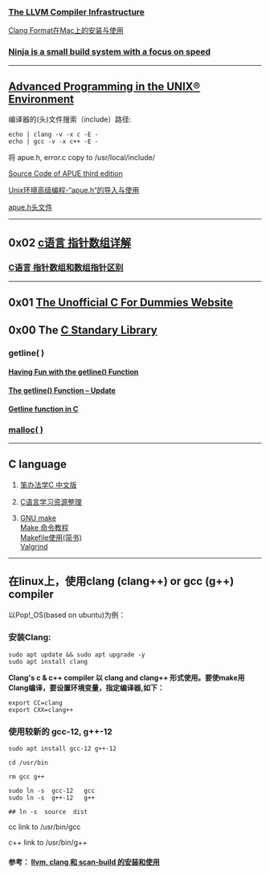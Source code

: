 
### [The LLVM Compiler Infrastructure](https://llvm.org)

[Clang Format在Mac上的安装与使用](https://juejin.cn/post/6844903886390558733)

### [Ninja is a small build system with a focus on speed](https://github.com/ninja-build/ninja)


---
## [Advanced Programming in the UNIX® Environment](http://www.apuebook.com/)

编译器的(头)文件搜索（include）路径:
```      
echo | clang -v -x c -E -
echo | gcc -v -x c++ -E -
```
将 apue.h, error.c copy to /usr/local/include/

[Source Code of APUE third edition](http://www.apuebook.com/code3e.html)

[Unix环境高级编程-“apue.h“的导入与使用](https://blog.csdn.net/oneMelon/article/details/109521286?spm=1001.2101.3001.6650.17&utm_medium=distribute.pc_relevant.none-task-blog-2%7Edefault%7EBlogCommendFromBaidu%7Edefault-17-109521286-blog-48106579.pc_relevant_default&depth_1-utm_source=distribute.pc_relevant.none-task-blog-2%7Edefault%7EBlogCommendFromBaidu%7Edefault-17-109521286-blog-48106579.pc_relevant_default)

[apue.h头文件](https://blog.csdn.net/Function_Dou/article/details/79227071?spm=1001.2101.3001.6650.2&utm_medium=distribute.pc_relevant.none-task-blog-2%7Edefault%7ECTRLIST%7Edefault-2-79227071-blog-48106579.pc_relevant_default&depth_1-utm_source=distribute.pc_relevant.none-task-blog-2%7Edefault%7ECTRLIST%7Edefault-2-79227071-blog-48106579.pc_relevant_default)

---
## 0x02 [c语言 指针数组详解](http://www.codebaoku.com/it-c/it-c-233073.html)

### [C语言 指针数组和数组指针区别](https://www.codersrc.com/archives/8613.html)

---
## 0x01 [The Unofficial C For Dummies Website](https://c-for-dummies.com/)


## 0x00 The [C Standary Library](https://www.tutorialspoint.com/c_standard_library/)

### getline( )

#### [Having Fun with the getline() Function](https://c-for-dummies.com/blog/?p=5445)

####  [The getline() Function – Update](https://c-for-dummies.com/blog/?p=5432)

####  [Getline function in C](https://linuxhint.com/getline-function-c/)

###  [malloc( )](https://www.tutorialspoint.com/c_standard_library/c_function_malloc.htm)

---

## C language

  1. [笨办法学C 中文版](https://wizardforcel.gitbooks.io/lcthw/content/)
  
  2. [C语言学习资源整理](https://zhuanlan.zhihu.com/p/23677249)
  
  3. [GNU make](https://www.gnu.org/software/make/manual/html_node/index.html#Top0)     
     [Make 命令教程](http://www.ruanyifeng.com/blog/2015/02/make.html)    
     [Makefile使用(简书)](https://www.jianshu.com/p/8dc048ae1e11)   
     [ Valgrind](http://valgrind.org/)
     
---
## 在linux上，使用clang (clang++) or gcc (g++) compiler

  以Pop!_OS(based on ubuntu)为例：
    
###  安装Clang:
```
sudo apt update && sudo apt upgrade -y
sudo apt install clang
```
  **Clang's  c & c++ compiler 以 clang and clang++ 形式使用。要使make用Clang编译，要设置环境变量，指定编译器,如下：**
```
export CC=clang
export CXX=clang++
```
### 使用较新的 gcc-12, g++-12
```
sudo apt install gcc-12 g++-12

cd /usr/bin

rm gcc g++

sudo ln -s  gcc-12   gcc
sudo ln -s  g++-12   g++

## ln -s  source  dist
```
  cc link to /usr/bin/gcc
  
  c++ link to /usr/bin/g++
#### 参考： [llvm, clang 和 scan-build 的安装和使用](https://www.codeleading.com/article/51451938487/)
